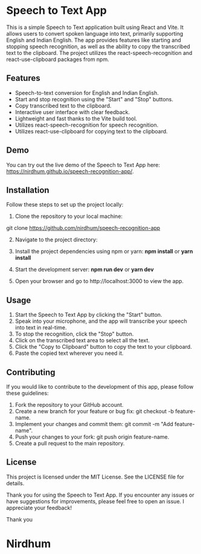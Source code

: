 # Speech to Text App

This is a simple Speech to Text application built using React and Vite. It allows users to convert spoken language into text, primarily supporting English and Indian English. The app provides features like starting and stopping speech recognition, as well as the ability to copy the transcribed text to the clipboard. The project utilizes the react-speech-recognition and react-use-clipboard packages from npm.

## Features
<ul>
<li>Speech-to-text conversion for English and Indian English.</li>
<li>Start and stop recognition using the "Start" and "Stop" buttons.</li>
<li>Copy transcribed text to the clipboard.</li>
<li>Interactive user interface with clear feedback.</li>
<li>Lightweight and fast thanks to the Vite build tool.</li>
<li>Utilizes react-speech-recognition for speech recognition.</li>
<li>Utilizes react-use-clipboard for copying text to the clipboard.</li>
</ul>

## Demo
You can try out the live demo of the Speech to Text App here: https://nirdhum.github.io/speech-recognition-app/.

## Installation
Follow these steps to set up the project locally:

1. Clone the repository to your local machine:

git clone https://github.com/nirdhum/speech-recognition-app

2. Navigate to the project directory:

3. Install the project dependencies using npm or yarn: <b>npm install</b> or <b>yarn install</b>

4. Start the development server: <b>npm run dev</b> or <b>yarn dev</b>

5. Open your browser and go to http://localhost:3000 to view the app.

## Usage
<ol>
<li>Start the Speech to Text App by clicking the "Start" button.</li>
<li>Speak into your microphone, and the app will transcribe your speech into text in real-time.</li>
<li>To stop the recognition, click the "Stop" button.</li>
<li>Click on the transcribed text area to select all the text.</li>
<li>Click the "Copy to Clipboard" button to copy the text to your clipboard.</li>
<li>Paste the copied text wherever you need it.</li>
</ol>

## Contributing
If you would like to contribute to the development of this app, please follow these guidelines:

1. Fork the repository to your GitHub account.
2. Create a new branch for your feature or bug fix: git checkout -b feature-name.
3. Implement your changes and commit them: git commit -m "Add feature-name".
4. Push your changes to your fork: git push origin feature-name.
5. Create a pull request to the main repository.

## License
This project is licensed under the MIT License. See the LICENSE file for details.

Thank you for using the Speech to Text App. 
If you encounter any issues or have suggestions for improvements, please feel free to open an issue. I appreciate your feedback!

Thank you
# Nirdhum